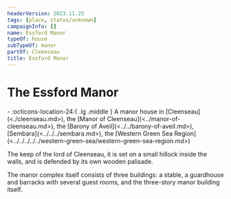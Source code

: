 ```yaml
---
headerVersion: 2023.11.25
tags: [place, status/unknown]
campaignInfo: []
name: Essford Manor
typeOf: house
subTypeOf: manor
partOf: Cleenseau
title: Essford Manor
---
```


# The Essford Manor
<div class="grid cards ext-narrow-margin ext-one-column" markdown>
-    :octicons-location-24:{ .lg .middle } A manor house in [Cleenseau](<./cleenseau.md>), the [Manor of Cleenseau](<../manor-of-cleenseau.md>), the [Barony of Aveil](<../../barony-of-aveil.md>), [Sembara](<../../../sembara.md>), the [Western Green Sea Region](<../../../../../western-green-sea/western-green-sea-region.md>)  
</div>


The keep of the lord of Cleenseau, it is set on a small hillock inside the walls, and is defended by its own wooden palisade. 

The manor complex itself consists of three buildings: a stable, a guardhouse and barracks with several guest rooms, and the three-story manor building itself.